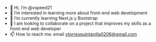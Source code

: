 - 👋 Hi, I’m @vspeed21
- 👀 I’m interested in learning more about front-end web development
- 🌱 I’m currently learning Next.js y Bootstrap
- 💞️ I am looking to collaborate on a project that improves my skills as a front-end web developer
- 📫 How to reach me: email vtorresquintanilla0206@gmail.com

<!---
vspeed21/vspeed21 is a ✨ special ✨ repository because its `README.md` (this file) appears on your GitHub profile.
You can click the Preview link to take a look at your changes.
--->
